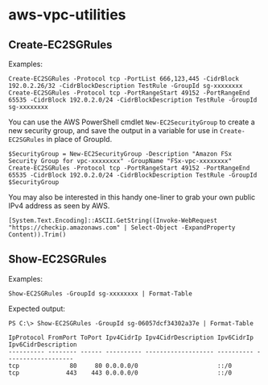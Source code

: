 # aws-vpc-utilities

## Create-EC2SGRules
Examples:
```
Create-EC2SGRules -Protocol tcp -PortList 666,123,445 -CidrBlock 192.0.2.26/32 -CidrBlockDescription TestRule -GroupId sg-xxxxxxxx
Create-EC2SGRules -Protocol tcp -PortRangeStart 49152 -PortRangeEnd 65535 -CidrBlock 192.0.2.0/24 -CidrBlockDescription TestRule -GroupId sg-xxxxxxxx
```

You can use the AWS PowerShell cmdlet `New-EC2SecurityGroup` to create a new security group, and save the output in a variable for use in `Create-EC2SGRules` in place of GroupId.
```
$SecurityGroup = New-EC2SecurityGroup -Description "Amazon FSx Security Group for vpc-xxxxxxxx" -GroupName "FSx-vpc-xxxxxxxx"
Create-EC2SGRules -Protocol tcp -PortRangeStart 49152 -PortRangeEnd 65535 -CidrBlock 192.0.2.0/24 -CidrBlockDescription TestRule -GroupId $SecurityGroup
```

You may also be interested in this handy one-liner to grab your own public IPv4 address as seen by AWS.
```
[System.Text.Encoding]::ASCII.GetString((Invoke-WebRequest "https://checkip.amazonaws.com" | Select-Object -ExpandProperty Content)).Trim()
```

## Show-EC2SGRules
Examples:
```
Show-EC2SGRules -GroupId sg-xxxxxxxx | Format-Table
```
Expected output:
```
PS C:\> Show-EC2SGRules -GroupId sg-06057dcf34302a37e | Format-Table

IpProtocol FromPort ToPort Ipv4CidrIp Ipv4CidrDescription Ipv6CidrIp Ipv6CidrDescription
---------- -------- ------ ---------- ------------------- ---------- -------------------
tcp              80     80 0.0.0.0/0                      ::/0
tcp             443    443 0.0.0.0/0                      ::/0
```

